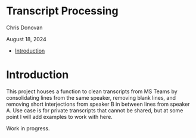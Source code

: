 Transcript Processing
================
Chris Donovan

August 18, 2024

- [Introduction](#introduction)

# Introduction

This project houses a function to clean transcripts from MS Teams by
consolidating lines from the same speaker, removing blank lines, and
removing short interjections from speaker B in between lines from
speaker A. Use case is for private transcripts that cannot be shared,
but at some point I will add examples to work with here.

Work in progress.
